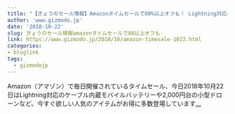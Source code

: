 ```yaml
---
title: "【きょうのセール情報】Amazonタイムセールで80%以上オフも！ Lightning対応のケーブル内蔵モバイルバッテリーや2,000円台の小型ドローンがお買い得に"
author: 'www.gizmodo.jp'
date: '2018-10-22'
slug: きょうのセール情報amazonタイムセールで80以上オフも-
link: https://www.gizmodo.jp/2018/10/amazon-timesale-1022.html
categories:
- bloglink
tags:
  - gizmodojp
---
```


Amazon（アマゾン）で毎日開催されているタイムセール、今日2018年10月22日はLightning対応のケーブル内蔵モバイルバッテリーや2,000円台の小型ドローンなど、今すぐ欲しい人気のアイテムがお得に多数登場しています[... <i class="fas fa-external-link-alt"></i>](https://www.gizmodo.jp/2018/10/amazon-timesale-1022.html)

